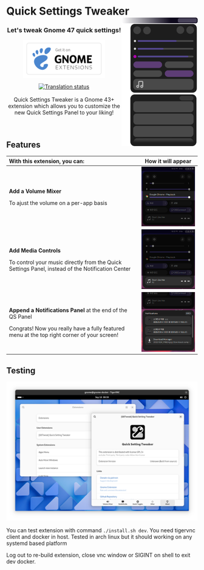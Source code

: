 # Quick Settings Tweaker [<img src=".github/images/quick-settings-tweaker.png" width="200px" align="right" alt="QuickSettings-Tweaker SkeletonUI">](https://extensions.gnome.org/extension/5446/quick-settings-tweaker/)

<div align="center">

### Let's tweak Gnome 47 quick settings!

[<img src="https://raw.githubusercontent.com/andyholmes/gnome-shell-extensions-badge/master/get-it-on-ego.svg?sanitize=true" alt="Get it on GNOME Extensions" height="100" align="middle">](https://extensions.gnome.org/extension/5446/quick-settings-tweaker/)

<a href="http://weblate.paring.moe/engage/gs-quick-settings-tweaks/">
<img src="http://weblate.paring.moe/widgets/gs-quick-settings-tweaks/-/gs-extension/svg-badge.svg" alt="Translation status" />
</a>
<br>
<br>
Quick Settings Tweaker is a Gnome 43+ extension which allows you to customize the new Quick Settings Panel to your liking!

</div>
<br>
<br>

## Features

| With this extension, you can: | How it will appear |
|:-------------------------------|:--------------------:|
| <p>**Add a Volume Mixer**</p><p>To ajust the volume on a per-app basis</p> | <img src=".github/images/screen_audio-mixer.png" width="250px" alt="Volume Mixer screenshot"> |
| <p>**Add Media Controls**</p><p>To control your music directly from the Quick Settings Panel, instead of the Notification Center</p> | <img src=".github/images/screen_media-controls.png" width="250px" alt="Media Controls screenshot"> |
| <p>**Append a Notifications Panel** at the end of the QS Panel</p><p>Congrats! Now you really have a fully featured menu at the top right corner of your screen!</p> | <img src=".github/images/screen_notifications.png" width="250px" alt="Notifications Center screenshot"> |

## Testing

![alt text](.github/images/dev-preview.png)

You can test extension with command `./install.sh dev`. You need tigervnc client and docker in host. Tested in arch linux but it should working on any systemd based platform

Log out to re-build extension, close vnc window or SIGINT on shell to exit dev docker.

